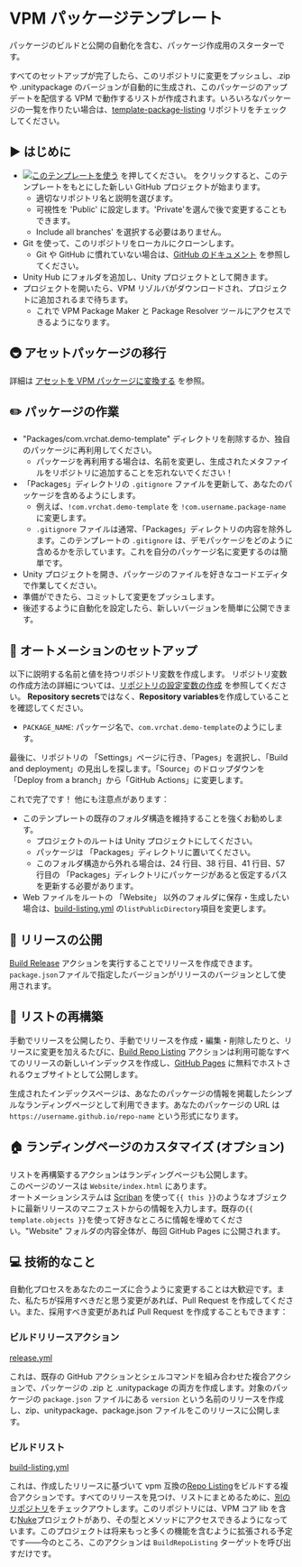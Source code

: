 # VPM パッケージテンプレート

パッケージのビルドと公開の自動化を含む、パッケージ作成用のスターターです。

すべてのセットアップが完了したら、このリポジトリに変更をプッシュし、.zip や .unitypackage のバージョンが自動的に生成され、このパッケージのアップデートを配信する VPM で動作するリストが作成されます。いろいろなパッケージの一覧を作りたい場合は、[template-package-listing](https://github.com/vrchat-community/template-package-listing) リポジトリをチェックしてください。

## ▶ はじめに

- [![このテンプレートを使う](https://user-images.githubusercontent.com/737888/185467681-e5fdb099-d99f-454b-8d9e-0760e5a6e588.png)](https://github.com/EnonoYautanVRC/Blendshape-Copy-Extension/generate) を押してください。
  をクリックすると、このテンプレートをもとにした新しい GitHub プロジェクトが始まります。
  - 適切なリポジトリ名と説明を選びます。
  - 可視性を 'Public' に設定します。'Private'を選んで後で変更することもできます。
  - Include all branches' を選択する必要はありません。
- Git を使って、このリポジトリをローカルにクローンします。
  - Git や GitHub に慣れていない場合は、[GitHub のドキュメント](https://docs.github.com/en/get-started/quickstart/git-and-github-learning-resources) を参照してください。
- Unity Hub にフォルダを追加し、Unity プロジェクトとして開きます。
- プロジェクトを開いたら、VPM リゾルバがダウンロードされ、プロジェクトに追加されるまで待ちます。
  - これで VPM Package Maker と Package Resolver ツールにアクセスできるようになります。

## 🚇 アセットパッケージの移行

詳細は [アセットを VPM パッケージに変換する](https://vcc.docs.vrchat.com/guides/convert-unitypackage) を参照。

## ✏️ パッケージの作業

- "Packages/com.vrchat.demo-template" ディレクトリを削除するか、独自のパッケージに再利用してください。
  - パッケージを再利用する場合は、名前を変更し、生成されたメタファイルをリポジトリに追加することを忘れないでください！
- 「Packages」ディレクトリの `.gitignore` ファイルを更新して、あなたのパッケージを含めるようにします。
  - 例えば、`!com.vrchat.demo-template` を `!com.username.package-name` に変更します。
  - `.gitignore` ファイルは通常、「Packages」ディレクトリの内容を除外します。このテンプレートの `.gitignore` は、デモパッケージをどのように含めるかを示しています。これを自分のパッケージ名に変更するのは簡単です。
- Unity プロジェクトを開き、パッケージのファイルを好きなコードエディタで作業してください。
- 準備ができたら、コミットして変更をプッシュします。
- 後述するように自動化を設定したら、新しいバージョンを簡単に公開できます。

## 🤖 オートメーションのセットアップ

以下に説明する名前と値を持つリポジトリ変数を作成します。
リポジトリ変数の作成方法の詳細については、[リポジトリの設定変数の作成](https://docs.github.com/en/actions/learn-github-actions/variables#creating-configuration-variables-for-a-repository) を参照してください。
**Repository secrets**ではなく、**Repository variables**を作成していることを確認してください。

- `PACKAGE_NAME`: パッケージ名で、`com.vrchat.demo-template`のようにします。

最後に、リポジトリの 「Settings」ページに行き、「Pages」を選択し、「Build and deployment」の見出しを探します。「Source」のドロップダウンを「Deploy from a branch」から「GitHub Actions」に変更します。

これで完了です！
他にも注意点があります：

- このテンプレートの既存のフォルダ構造を維持することを強くお勧めします。
  - プロジェクトのルートは Unity プロジェクトにしてください。
  - パッケージは 「Packages」ディレクトリに置いてください。
  - このフォルダ構造から外れる場合は、24 行目、38 行目、41 行目、57 行目の 「Packages」ディレクトリにパッケージがあると仮定するパスを更新する必要があります。
- Web ファイルをルートの 「Website」 以外のフォルダに保存・生成したい場合は、[build-listing.yml](.github/workflows/build-listing.yml#L17) の`listPublicDirectory`項目を変更します。

## 🎉 リリースの公開

[Build Release](.github/workflows/release.yml) アクションを実行することでリリースを作成できます。`package.json`ファイルで指定したバージョンがリリースのバージョンとして使用されます。

## 📃 リストの再構築

手動でリリースを公開したり、手動でリリースを作成・編集・削除したりと、リリースに変更を加えるたびに、[Build Repo Listing](.github/workflows/build-listing.yml) アクションは利用可能なすべてのリリースの新しいインデックスを作成し、[GitHub Pages](https://pages.github.com/) に無料でホストされるウェブサイトとして公開します。

生成されたインデックスページは、あなたのパッケージの情報を掲載したシンプルなランディングページとして利用できます。あなたのパッケージの URL は `https://username.github.io/repo-name` という形式になります。

## 🏠 ランディングページのカスタマイズ (オプション)

リストを再構築するアクションはランディングページも公開します。<br>
このページのソースは `Website/index.html` にあります。<br>
オートメーションシステムは [Scriban](https://github.com/scriban/scriban) を使って`{{ this }}`のようなオブジェクトに最新リリースのマニフェストからの情報を入力します。既存の`{{ template.objects }}`を使って好きなところに情報を埋めてください。"Website" フォルダの内容全体が、毎回 GitHub Pages に公開されます。

## 💻 技術的なこと

自動化プロセスをあなたのニーズに合うように変更することは大歓迎です。また、私たちが採用すべきだと思う変更があれば、Pull Request を作成してください。また、採用すべき変更があれば Pull Request を作成することもできます：

### ビルドリリースアクション

[release.yml](/.github/workflows/release.yml)

これは、既存の GitHub アクションとシェルコマンドを組み合わせた複合アクションで、パッケージの .zip と .unitypackage の両方を作成します。対象のパッケージの `package.json` ファイルにある `version` という名前のリリースを作成し、zip、unitypackage、package.json ファイルをこのリリースに公開します。

### ビルドリスト

[build-listing.yml](.github/workflows/build-listing.yml)

これは、作成したリリースに基づいて vpm 互換の[Repo Listing](https://vcc.docs.vrchat.com/vpm/repos)をビルドする複合アクションです。すべてのリリースを見つけ、リストにまとめるために、[別のリポジトリ](https://github.com/vrchat-community/package-list-action)をチェックアウトします。このリポジトリには、VPM コア lib を含む[Nuke](https://nuke.build/)プロジェクトがあり、その型とメソッドにアクセスできるようになっています。このプロジェクトは将来もっと多くの機能を含むように拡張される予定です――今のところ、このアクションは `BuildRepoListing` ターゲットを呼び出すだけです。

